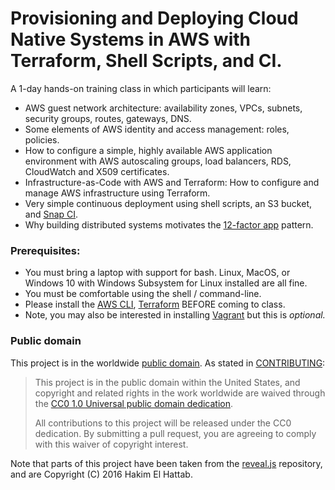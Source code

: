 # Provisioning and Deploying Cloud Native Systems in AWS with Terraform, Shell Scripts, and CI.

A 1-day hands-on training class in which participants will learn:

* AWS guest network architecture: availability zones, VPCs, subnets, security groups, routes, gateways, DNS.
* Some elements of AWS identity and access management: roles, policies.
* How to configure a simple, highly available AWS application environment with AWS autoscaling groups, load balancers, RDS, CloudWatch and X509 certificates.
* Infrastructure-as-Code with AWS and Terraform: How to configure and manage AWS infrastructure using Terraform.
* Very simple continuous deployment using shell scripts, an S3 bucket, and [Snap CI](https://snap-ci.com/).
* Why building distributed systems motivates the [12-factor app](https://12factor.net/) pattern.

### Prerequisites:

* You must bring a laptop with support for bash. Linux, MacOS, or Windows 10 with Windows Subsystem for Linux installed are all fine.
* You must be comfortable using the shell / command-line.
* Please install the [AWS CLI](https://aws.amazon.com/cli/), [Terraform](https://www.terraform.io/) BEFORE coming to class.
* Note, you may also be interested in installing [Vagrant](https://www.vagrantup.com/) but this is *optional.*

### Public domain

This project is in the worldwide [public domain](LICENSE.md). As stated
in [CONTRIBUTING](CONTRIBUTING.md):

> This project is in the public domain within the United States, and copyright
> and related rights in the work worldwide are waived through the [CC0 1.0
> Universal public domain
> dedication](https://creativecommons.org/publicdomain/zero/1.0/).
>
> All contributions to this project will be released under the CC0 dedication.
> By submitting a pull request, you are agreeing to comply with this waiver of
> copyright interest.

Note that parts of this project have been taken from the [reveal.js][]
repository, and are Copyright (C) 2016 Hakim El Hattab.

[reveal.js]: https://github.com/hakimel/reveal.js
[18F branding]: https://pages-staging.18f.gov/brand/
[visual style guide]: https://pages-staging.18f.gov/brand/visual-style/
